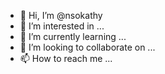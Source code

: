 - 👋 Hi, I’m @nsokathy
- 👀 I’m interested in ...
- 🌱 I’m currently learning ...
- 💞️ I’m looking to collaborate on ...
- 📫 How to reach me ...

<!---
nsokathy/nsokathy is a ✨ special ✨ repository because its `README.md` (this file) appears on your GitHub profile.
You can click the Preview link to take a look at your changes.
--->
